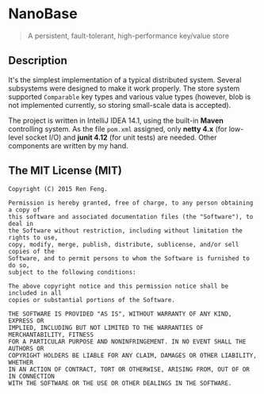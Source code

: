 # NanoBase
> A persistent, fault-tolerant, high-performance key/value store

## Description
It's the simplest implementation of a typical distributed system. Several subsystems were designed to 
make it work properly. The store system supported `Comparable` key types and various value types
(however, blob is not implemented currently, so storing small-scale data is accepted). 

The project is written in IntelliJ IDEA 14.1, using the built-in **Maven** controlling system. As the file
`pom.xml` assigned, only **netty 4.x** (for low-level socket I/O) and **junit 4.12** (for unit tests) are needed.
Other components are written by my hand.

## The MIT License (MIT)
```
Copyright (C) 2015 Ren Feng.

Permission is hereby granted, free of charge, to any person obtaining a copy of
this software and associated documentation files (the "Software"), to deal in
the Software without restriction, including without limitation the rights to use,
copy, modify, merge, publish, distribute, sublicense, and/or sell copies of the
Software, and to permit persons to whom the Software is furnished to do so,
subject to the following conditions:

The above copyright notice and this permission notice shall be included in all
copies or substantial portions of the Software.

THE SOFTWARE IS PROVIDED "AS IS", WITHOUT WARRANTY OF ANY KIND, EXPRESS OR
IMPLIED, INCLUDING BUT NOT LIMITED TO THE WARRANTIES OF MERCHANTABILITY, FITNESS
FOR A PARTICULAR PURPOSE AND NONINFRINGEMENT. IN NO EVENT SHALL THE AUTHORS OR
COPYRIGHT HOLDERS BE LIABLE FOR ANY CLAIM, DAMAGES OR OTHER LIABILITY, WHETHER
IN AN ACTION OF CONTRACT, TORT OR OTHERWISE, ARISING FROM, OUT OF OR IN CONNECTION
WITH THE SOFTWARE OR THE USE OR OTHER DEALINGS IN THE SOFTWARE.
```
